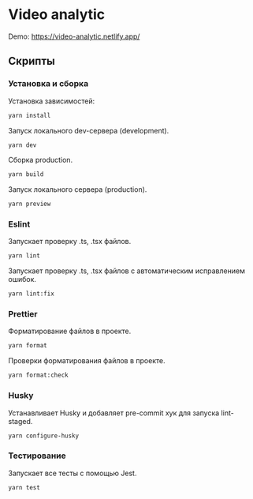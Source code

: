 # Video analytic
Demo: https://video-analytic.netlify.app/

## Скрипты

### Установка и сборка

Установка зависимостей:
```bash
yarn install
```

Запуск локального dev-сервера (development).
```bash
yarn dev
```

Сборка production.
```bash
yarn build
```
Запуск локального сервера (production).
```bash
yarn preview
```


### Eslint
Запускает проверку  .ts, .tsx файлов.
```bash
yarn lint
```
Запускает проверку .ts, .tsx файлов с автоматическим исправлением ошибок.
```bash
yarn lint:fix
```
### Prettier
Форматированиe файлов в проекте.
```bash
yarn format
```
Проверки форматирования файлов в проекте.
```bash
yarn format:check
```
### Husky
Устанавливает Husky и добавляет pre-commit хук для запуска lint-staged.
```bash
yarn configure-husky
```

### Тестирование
Запускает все тесты с помощью Jest.
```bash
yarn test
```

